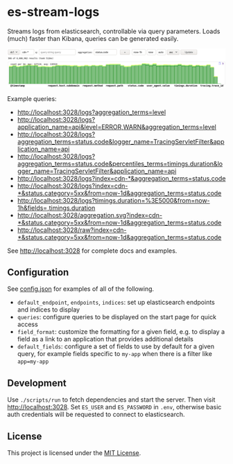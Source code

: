 # es-stream-logs

Streams logs from elasticsearch, controllable via query parameters.
Loads (much) faster than Kibana, queries can be generated easily.

![screenshot of ui](./screenshot.png)

Example queries:

- <http://localhost:3028/logs?aggregation_terms=level>
- <http://localhost:3028/logs?application_name=api&level=ERROR,WARN&aggregation_terms=level>
- <http://localhost:3028/logs?aggregation_terms=status.code&logger_name=TracingServletFilter&application_name=api>
- <http://localhost:3028/logs?aggregation_terms=status.code&percentiles_terms=timings.duration&logger_name=TracingServletFilter&application_name=api>
- <http://localhost:3028/logs?index=cdn-*&aggregation_terms=status.code>
- <http://localhost:3028/logs?index=cdn-*&status.category=5xx&from=now-1d&aggregation_terms=status.code>
- <http://localhost:3028/logs?timings.duration=%3E5000&from=now-1h&fields=,timings.duration>
- <http://localhost:3028/aggregation.svg?index=cdn-*&status.category=5xx&from=now-1d&aggregation_terms=status.code>
- <http://localhost:3028/raw?index=cdn-*&status.category=5xx&from=now-1d&aggregation_terms=status.code>

See <http://localhost:3028> for complete docs and examples.

## Configuration

See [config.json](./config.json) for examples of all of the following.

- `default_endpoint`, `endpoints`, `indices`: set up elasticsearch
    endpoints and indices to display
- `queries`: configure queries to be displayed on the start page for
    quick access
- `field_format`: customize the formatting for a given field, e.g. to
    display a field as a link to an application that provides additional
    details
- `default_fields`: configure a set of fields to use by default for a
    given query, for example fields specific to `my-app` when there is a
    filter like `app=my-app`

## Development

Use `./scripts/run` to fetch dependencies and start the server.  Then
visit <http://localhost:3028>.  Set `ES_USER` and `ES_PASSWORD` in `.env`,
otherwise basic auth credentials will be requested to connect to
elasticsearch.

## License

This project is licensed under the [MIT License](./LICENSE).
